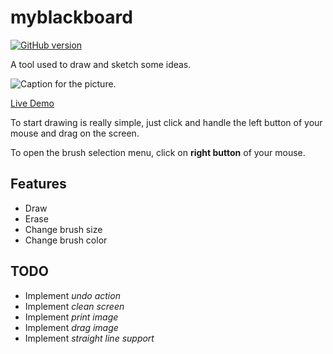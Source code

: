 # myblackboard
[![GitHub version](https://badge.fury.io/gh/madureira%2Fblackboard.svg)](https://badge.fury.io/gh/madureira%2Fblackboard)

A tool used to draw and sketch some ideas.

![Caption for the picture.](http://myblackboard.madureira.me/images/screenshot-blackboard.png)


[Live Demo](http://myblackboard.madureira.me)

To start drawing is really simple, just click and handle the left button of your mouse and drag on the screen.

To open the brush selection menu, click on **right button** of your mouse.

## Features

- Draw
- Erase
- Change brush size
- Change brush color

## TODO

- Implement *undo action*
- Implement *clean screen*
- Implement *print image*
- Implement *drag image*
- Implement *straight line support*

